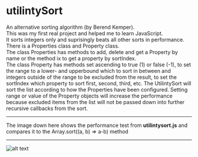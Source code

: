 # utilintySort
An alternative sorting algorithm (by Berend Kemper).<br>
This was my first real project and helped me to learn JavaScript.<br> 
It sorts integers only and suprisingly beats all other sorts in performance.<br>
There is a Properties class and Property class.<br>
The class Properties has methods to add, delete and get a Property by name or the method ix to get a property by sortIndex.<br>
The class Property has methods set ascending to true (1) or false (-1), to set the range to a lower- and upperbound which to sort in between and integers outside of the range to be excluded from the result, to set the sortIndex which property to sort first, second, third, etc. The UtilintySort will sort the list according to how the Properties have been configured. Setting range or value of the Property objects will increase the performance because excluded items from the list will not be passed down into further recursive callbacks from the sort. 

_______________________________________________________________________________________________________________________
The image down here shows the performance test from <b>utilintysort.js</b> and compares it to the Array.sort((a, b) => a-b) method
_______________________________________________________________________________________________________________________
![alt text](https://pbs.twimg.com/media/EwKUN0iXYAMw2Ev?format=png&name=large)

